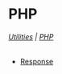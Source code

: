 # PHP

###### [Utilities](/docs/utilities) | [PHP](/docs/utilities_php)

* [Response](/docs/utilities_php_response)
